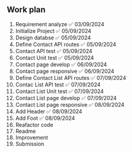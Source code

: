 ## Work plan

1. Requirement analyze ✅ 03/09/2024
2. Initialize Project ✅ 05/09/2024
3. Design databse ✅ 05/09/2024
4. Define Contact API routes ✅ 05/09/2024
5. Contact API test ✅ 05/09/2024
6. Contact Unit test ✅ 05/09/2024
7. Contact page develop ✅ 06/09/2024
8. Contact page responsive ✅ 06/09/2024
9. Define Contact List API routes ✅ 07/09/2024
10. Contac List API test ✅ 07/09/2024
11. Contact List Unit test ✅ 07/09/2024
12. Contact List page develop ✅ 07/09/2024
13. Contact List page responsive ✅ 08/09/2024
14. Add Header ✅ 08/09/2024
15. Add Foot ✅ 08/09/2024
16. Reafactor code
17. Readme
18. Improvement
19. Submission
